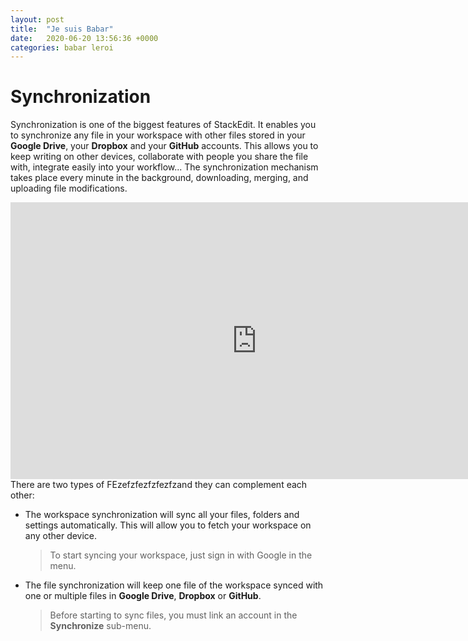 ```yaml
---
layout: post
title:  "Je suis Babar"
date:   2020-06-20 13:56:36 +0000
categories: babar leroi
---
```


# Synchronization

Synchronization is one of the biggest features of StackEdit. It enables you to synchronize any file in your workspace with other files stored in your **Google Drive**, your **Dropbox** and your **GitHub** accounts. This allows you to keep writing on other devices, collaborate with people you share the file with, integrate easily into your workflow... The synchronization mechanism takes place every minute in the background, downloading, merging, and uploading file modifications.
<iframe width="787" height="443" src="https://www.youtube.com/embed/QhXKYjZG6_c" frameborder="0" allow="accelerometer; autoplay; encrypted-media; gyroscope; picture-in-picture" allowfullscreen></iframe>
There are two types of FEzefzfezfzfezfzand they can complement each other:

- The workspace synchronization will sync all your files, folders and settings automatically. This will allow you to fetch your workspace on any other device.
	> To start syncing your workspace, just sign in with Google in the menu.

- The file synchronization will keep one file of the workspace synced with one or multiple files in **Google Drive**, **Dropbox** or **GitHub**.
	> Before starting to sync files, you must link an account in the **Synchronize** sub-menu.
